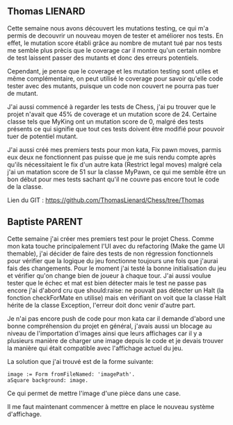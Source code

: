 ## Thomas LIENARD

Cette semaine nous avons découvert les mutations testing, ce qui m'a permis de decouvrir un nouveau moyen de tester et améliorer nos tests. En effet, le mutation score établi grâce au nombre de mutant tué par nos tests me semble plus prècis que le coverage car il montre qu'un certain nombre de test laissent passer des mutants et donc des erreurs potentiels.

Cependant, je pense que le coverage et les mutation testing sont utiles et même complémentaire, on peut utilisé le coverage pour savoir qu'elle code tester avec des mutants, puisque un code non couvert ne pourra pas tuer de mutant.

J'ai aussi commencé à regarder les tests de Chess, j'ai pu trouver que le projet n'avait que 45% de coverage et un mutation score de 24. 
Certaine classe tels que MyKing ont un mutation score de 0, malgré des tests présents ce qui signifie que tout ces tests doivent être modifié pour pouvoir tuer de potentiel mutant.

J'ai aussi créé mes premiers tests pour mon kata, Fix pawn moves, parmis eux deux ne fonctionnent pas puisse que je me suis rendu compte après qu'ils nécessitaient le fix d'un autre kata (Restrict legal moves) malgré cela j'ai un matation score de 51 sur la classe MyPawn, ce qui me semble être un bon début pour mes tests sachant qu'il ne couvre pas encore tout le code de la classe.

Lien du GIT : https://github.com/ThomasLienard/Chess/tree/Thomas

## Baptiste PARENT

Cette semaine j'ai créer mes premiers test pour le projet Chess. Comme mon kata touche principalement l'UI avec du refactoring (Make the game UI themable), j'ai décider de faire des tests de non régression fonctionnels pour vérifier que la logique du jeu fonctionne toujours une fois que j'aurai fais des changements. 
Pour le moment j'ai testé la bonne initialisation du jeu et vérifier qu'on change bien de joueur à chaque tour. J'ai aussi voulue tester que le échec et mat est bien détecter mais le test ne passe pas encore j'ai d'abord cru que should:raise: ne pouvait pas détecter un Halt (la fonction checkForMate en utilise) mais en vérifiant on voit que la classe Halt hérite de la classe Exception, l'erreur doit donc venir d'autre part.

Je n'ai pas encore push de code pour mon kata car il demande d'abord une bonne compréhension du projet en général, j'avais aussi un blocage au niveau de l'importation d'images ainsi que leurs affichages car il y a plusieurs manière de charger une image depuis le code et je devais trouver la manière qui était compatible avec l'affichage actuel du jeu.

La solution que j'ai trouvé est de la forme suivante:

```
image := Form fromFileNamed: 'imagePath'.
aSquare background: image.
```
Ce qui permet de mettre l'image d'une pièce dans une case. 

Il me faut maintenant commencer à mettre en place le nouveau système d'affichage.








